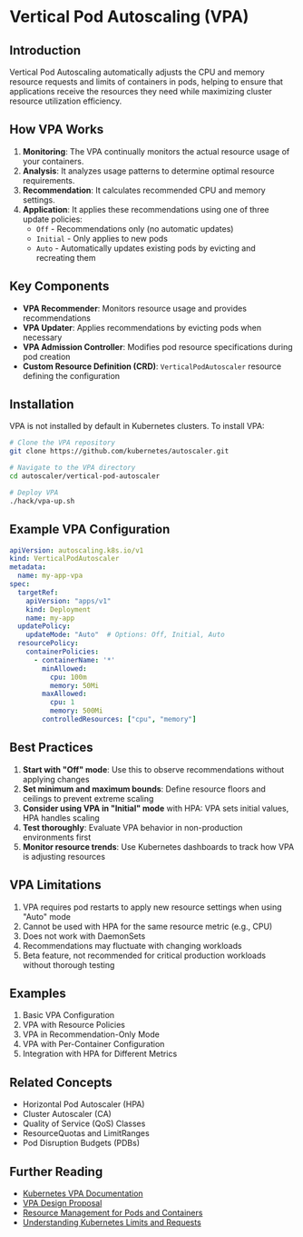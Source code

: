# Vertical Pod Autoscaling (VPA)

## Introduction
Vertical Pod Autoscaling automatically adjusts the CPU and memory resource requests and limits of containers in pods, helping to ensure that applications receive the resources they need while maximizing cluster resource utilization efficiency.

## How VPA Works
1. **Monitoring**: The VPA continually monitors the actual resource usage of your containers.
2. **Analysis**: It analyzes usage patterns to determine optimal resource requirements.
3. **Recommendation**: It calculates recommended CPU and memory settings.
4. **Application**: It applies these recommendations using one of three update policies:
   - `Off` - Recommendations only (no automatic updates)
   - `Initial` - Only applies to new pods
   - `Auto` - Automatically updates existing pods by evicting and recreating them

## Key Components
- **VPA Recommender**: Monitors resource usage and provides recommendations
- **VPA Updater**: Applies recommendations by evicting pods when necessary
- **VPA Admission Controller**: Modifies pod resource specifications during pod creation
- **Custom Resource Definition (CRD)**: `VerticalPodAutoscaler` resource defining the configuration

## Installation
VPA is not installed by default in Kubernetes clusters. To install VPA:

```bash
# Clone the VPA repository
git clone https://github.com/kubernetes/autoscaler.git

# Navigate to the VPA directory
cd autoscaler/vertical-pod-autoscaler

# Deploy VPA
./hack/vpa-up.sh
```

## Example VPA Configuration
```yaml
apiVersion: autoscaling.k8s.io/v1
kind: VerticalPodAutoscaler
metadata:
  name: my-app-vpa
spec:
  targetRef:
    apiVersion: "apps/v1"
    kind: Deployment
    name: my-app
  updatePolicy:
    updateMode: "Auto"  # Options: Off, Initial, Auto
  resourcePolicy:
    containerPolicies:
      - containerName: '*'
        minAllowed:
          cpu: 100m
          memory: 50Mi
        maxAllowed:
          cpu: 1
          memory: 500Mi
        controlledResources: ["cpu", "memory"]
```

## Best Practices
1. **Start with "Off" mode**: Use this to observe recommendations without applying changes
2. **Set minimum and maximum bounds**: Define resource floors and ceilings to prevent extreme scaling
3. **Consider using VPA in "Initial" mode** with HPA: VPA sets initial values, HPA handles scaling
4. **Test thoroughly**: Evaluate VPA behavior in non-production environments first
5. **Monitor resource trends**: Use Kubernetes dashboards to track how VPA is adjusting resources

## VPA Limitations
1. VPA requires pod restarts to apply new resource settings when using "Auto" mode
2. Cannot be used with HPA for the same resource metric (e.g., CPU)
3. Does not work with DaemonSets
4. Recommendations may fluctuate with changing workloads
5. Beta feature, not recommended for critical production workloads without thorough testing

## Examples
1. Basic VPA Configuration
2. VPA with Resource Policies
3. VPA in Recommendation-Only Mode
4. VPA with Per-Container Configuration
5. Integration with HPA for Different Metrics

## Related Concepts
- Horizontal Pod Autoscaler (HPA)
- Cluster Autoscaler (CA)
- Quality of Service (QoS) Classes
- ResourceQuotas and LimitRanges
- Pod Disruption Budgets (PDBs)

## Further Reading
- [Kubernetes VPA Documentation](https://github.com/kubernetes/autoscaler/tree/master/vertical-pod-autoscaler)
- [VPA Design Proposal](https://github.com/kubernetes/design-proposals-archive/blob/main/autoscaling/vertical-pod-autoscaler.md)
- [Resource Management for Pods and Containers](https://kubernetes.io/docs/concepts/configuration/manage-resources-containers/)
- [Understanding Kubernetes Limits and Requests](https://kubernetes.io/docs/concepts/configuration/manage-resources-containers/#resource-requests-and-limits-of-pod-and-container) 